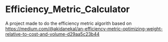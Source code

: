 # Efficiency_Metric_Calculator
 A project made to do the efficiency metric algorith based on https://medium.com/@akidanekal/an-efficiency-metric-optimizing-weight-relative-to-cost-and-volume-d29aa5c23b44 
